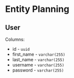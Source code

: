 # Entity Planning

## User

Columns:
- id - `uuid`
- first_name - `varchar(255)`
- last_name - `varchar(255)`
- username - `varchar(255)`
- password - `varchar(255)`